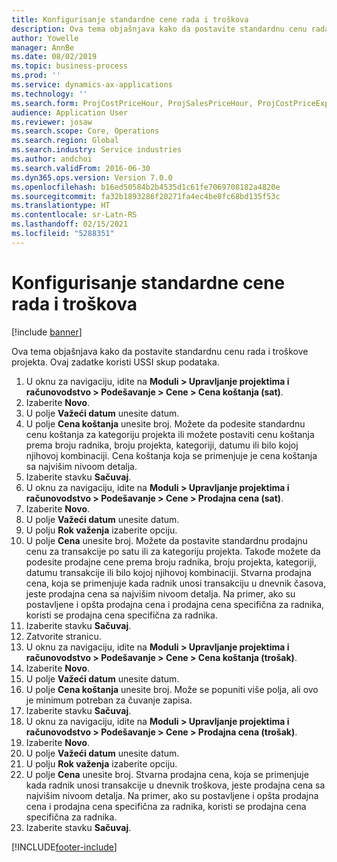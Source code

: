 ```yaml
---
title: Konfigurisanje standardne cene rada i troškova
description: Ova tema objašnjava kako da postavite standardnu cenu rada i troškove projekta.
author: Yowelle
manager: AnnBe
ms.date: 08/02/2019
ms.topic: business-process
ms.prod: ''
ms.service: dynamics-ax-applications
ms.technology: ''
ms.search.form: ProjCostPriceHour, ProjSalesPriceHour, ProjCostPriceExpense, ProjSalesPriceCost
audience: Application User
ms.reviewer: josaw
ms.search.scope: Core, Operations
ms.search.region: Global
ms.search.industry: Service industries
ms.author: andchoi
ms.search.validFrom: 2016-06-30
ms.dyn365.ops.version: Version 7.0.0
ms.openlocfilehash: b16ed50584b2b4535d1c61fe7069708182a4820e
ms.sourcegitcommit: fa32b1893286f20271fa4ec4be8fc68bd135f53c
ms.translationtype: HT
ms.contentlocale: sr-Latn-RS
ms.lasthandoff: 02/15/2021
ms.locfileid: "5288351"
---
```

# <a name="configure-standard-costs-for-labor-and-expenses"></a>Konfigurisanje standardne cene rada i troškova

[!include [banner](../../includes/banner.md)]

Ova tema objašnjava kako da postavite standardnu cenu rada i troškove projekta. Ovaj zadatke koristi USSI skup podataka.

1. U oknu za navigaciju, idite na **Moduli > Upravljanje projektima i računovodstvo > Podešavanje > Cene > Cena koštanja (sat)**.
2. Izaberite **Novo**.
3. U polje **Važeći datum** unesite datum.
4. U polje **Cena koštanja** unesite broj. Možete da podesite standardnu cenu koštanja za kategoriju projekta ili možete postaviti cenu koštanja prema broju radnika, broju projekta, kategoriji, datumu ili bilo kojoj njihovoj kombinaciji. Cena koštanja koja se primenjuje je cena koštanja sa najvišim nivoom detalja.  
5. Izaberite stavku **Sačuvaj**.
6. U oknu za navigaciju, idite na **Moduli > Upravljanje projektima i računovodstvo > Podešavanje > Cene > Prodajna cena (sat)**.
7. Izaberite **Novo**.
8. U polje **Važeći datum** unesite datum.
9. U polju **Rok važenja** izaberite opciju.
10. U polje **Cena** unesite broj. Možete da postavite standardnu prodajnu cenu za transakcije po satu ili za kategoriju projekta. Takođe možete da podesite prodajne cene prema broju radnika, broju projekta, kategoriji, datumu transakcije ili bilo kojoj njihovoj kombinaciji. Stvarna prodajna cena, koja se primenjuje kada radnik unosi transakciju u dnevnik časova, jeste prodajna cena sa najvišim nivoom detalja. Na primer, ako su postavljene i opšta prodajna cena i prodajna cena specifična za radnika, koristi se prodajna cena specifična za radnika.  
11. Izaberite stavku **Sačuvaj**.
12. Zatvorite stranicu.
13. U oknu za navigaciju, idite na **Moduli > Upravljanje projektima i računovodstvo > Podešavanje > Cene > Cena koštanja (trošak)**.
14. Izaberite **Novo**.
15. U polje **Važeći datum** unesite datum.
16. U polje **Cena koštanja** unesite broj. Može se popuniti više polja, ali ovo je minimum potreban za čuvanje zapisa.  
17. Izaberite stavku **Sačuvaj**.
18. U oknu za navigaciju, idite na **Moduli > Upravljanje projektima i računovodstvo > Podešavanje > Cene > Prodajna cena (trošak)**.
19. Izaberite **Novo**.
20. U polje **Važeći datum** unesite datum.
21. U polju **Rok važenja** izaberite opciju.
22. U polje **Cena** unesite broj. Stvarna prodajna cena, koja se primenjuje kada radnik unosi transakcije u dnevnik troškova, jeste prodajna cena sa najvišim nivoom detalja. Na primer, ako su postavljene i opšta prodajna cena i prodajna cena specifična za radnika, koristi se prodajna cena specifična za radnika.  
23. Izaberite stavku **Sačuvaj**.



[!INCLUDE[footer-include](../../includes/footer-banner.md)]
